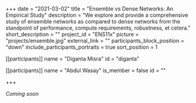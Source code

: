 +++
date = "2021-03-02"
title = "Ensemble vs Dense Networks: An Empirical Study"
description = "We explore and provide a comprehensive study of ensemble networks as compared to dense networks from the standpoint of performance, compute requirements, robustness, et cetera."
short_description = ""
project_id = "ENS11x"
picture = "projects/ensemble.jpg"
external_link = ""
participants_block_position = "down"
include_participants_portraits = true
sort_position = 1

[[participants]]
    name = "Diganta Misra"
    id = "diganta"

[[participants]]
    name = "Abdul Wasay"
    is_member = false
    id = ""

+++

*Coming soon*